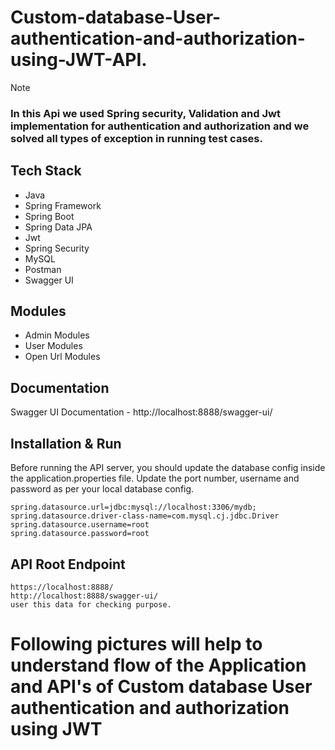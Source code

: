 # Custom-database-User-authentication-and-authorization-using-JWT-API. 

> [!NOTE]
> ### In this Api we used Spring security, Validation and Jwt implementation for authentication and authorization and we solved all types of exception in running test cases.

## Tech Stack
- Java
- Spring Framework
- Spring Boot
- Spring Data JPA
- Jwt
- Spring Security
- MySQL
- Postman
- Swagger UI

## Modules
* Admin Modules
* User Modules
* Open Url Modules

## Documentation
Swagger UI Documentation - http://localhost:8888/swagger-ui/

## Installation & Run
Before running the API server, you should update the database config inside the application.properties file.
Update the port number, username and password as per your local database config.
    
```
spring.datasource.url=jdbc:mysql://localhost:3306/mydb;
spring.datasource.driver-class-name=com.mysql.cj.jdbc.Driver
spring.datasource.username=root
spring.datasource.password=root
```

## API Root Endpoint

```
https://localhost:8888/
http://localhost:8888/swagger-ui/
user this data for checking purpose.
```

# Following pictures will help to understand flow of the Application and API's of Custom database User authentication and authorization using JWT
